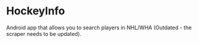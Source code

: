 # HockeyInfo
Android app that allows you to search players in NHL/WHA (Outdated - the scraper needs to be updated). 
